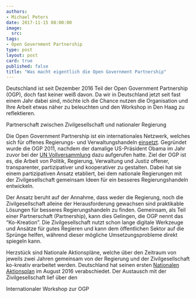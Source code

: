 ```yaml
---
authors: 
- Michael Peters
date: 2017-11-15 08:00:00
image:
  src: 
tags:
- Open Government Partnership
type: post
layout: post
card: true
published: false
title: "Was macht eigentlich die Open Government Partnership" 
---
```



Deutschland ist seit Dezember 2016 Teil der Open Government Partnership (OGP), doch fast keiner weiß davon. Da wir in Deutschland jetzt seit fast einem Jahr dabei sind, möchte ich die Chance nutzen die Organisation und Ihre Arbeit etwas näher zu beleuchten und den Workshop in Den Haag zu reflektieren. 

Partnerschaft zwischen Zivilgesellschaft und nationaler Regierung

Die Open Government Partnership ist ein internationales Netzwerk, welches sich für offenes Regierungs- und Verwaltungshandeln [einsetzt](https://www.opengovpartnership.org/open-government-declaration). Gegründet wurde die OGP 2011, nachdem der damalige US-Präsident Obama im Jahr zuvor bei der [UN Vollversammlung](https://obamawhitehouse.archives.gov/the-press-office/2011/09/20/fact-sheet-open-government-partnership) dazu aufgerufen hatte. Ziel der OGP ist es, die Arbeit von Politik, Regierung, Verwaltung und Justiz offener, transparenter, partizipativer und kooperativer zu gestalten. Dabei hat sie einem partizipativen Ansatz etabliert, bei dem nationale Regierungen mit der Zivilgesellschaft gemeinsam Ideen für ein besseres Regierungshandeln entwickeln. 

Der Ansatz beruht auf der Annahme, dass weder die Regierung, noch die Zivilgesellschaft alleine der Herausforderung gewachsen sind praktikable Lösungen für besseres Regierungshandeln zu finden. Gemeinsam, als Teil einer Partnerschaft (Partnership), kann dies Gelingen, die OGP nennt das “Ko-Kreation”. Die Zivilgesellschaft nutzt schon lange digitale Werkzeuge und Ansätze für gutes Regieren und kann dem öffentlichen Sektor auf die Sprünge helfen, während dieser mögliche Umsetzungsprobleme direkt spiegeln kann. 

Herzstück sind Nationale Aktionspläne, welche über den Zeitraum von jeweils zwei Jahren gemeinsam von der Regierung und der Zivilgesellschaft ko-kreativ erarbeitet werden. Deutschland hat seinen ersten [Nationalen Aktionsplan](https://www.bmi.bund.de/SharedDocs/pressemitteilungen/DE/2017/08/ogp-aktionsplan.html) im August 2016 verabschiedet. Der Austausch mit der Zivilgesellschaft lief über den

Internationaler Workshop zur OGP
